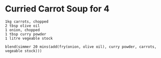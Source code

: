 Curried Carrot Soup for 4
=========================

    1kg carrots, chopped
    2 tbsp olive oil
    1 onion, chopped
    1 tbsp curry powder
    1 litre vegeable stock

    blend(simmer 20 mins(add(fry(onion, olive oil), curry powder, carrots, vegeable stock)))
